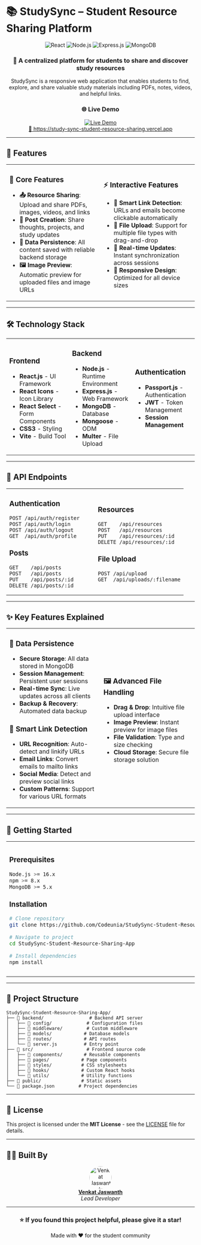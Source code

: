# 📚 StudySync – Student Resource Sharing Platform

<div align="center">
  <img src="https://img.shields.io/badge/React-20232A?style=for-the-badge&logo=react&logoColor=61DAFB" alt="React" />
  <img src="https://img.shields.io/badge/Node.js-43853D?style=for-the-badge&logo=node.js&logoColor=white" alt="Node.js" />
  <img src="https://img.shields.io/badge/Express.js-404D59?style=for-the-badge" alt="Express.js" />
  <img src="https://img.shields.io/badge/MongoDB-4EA94B?style=for-the-badge&logo=mongodb&logoColor=white" alt="MongoDB" />
</div>

<div align="center">
  <h3>🎯 A centralized platform for students to share and discover study resources</h3>
  <p>StudySync is a responsive web application that enables students to find, explore, and share valuable study materials including PDFs, notes, videos, and helpful links.</p>
  
  <h3>🌐 Live Demo</h3>
  <a href="https://study-sync-student-resource-sharing.vercel.app" target="_blank">
    <img src="https://img.shields.io/badge/Live%20Demo-Visit%20Site-brightgreen?style=for-the-badge&logo=vercel" alt="Live Demo" />
  </a>
  <br>
  <a href="https://study-sync-student-resource-sharing.vercel.app" target="_blank">
    🚀 https://study-sync-student-resource-sharing.vercel.app
  </a>
</div>

---

## 🚀 Features

<table>
<tr>
<td width="50%">

### 📖 Core Features

- **📤 Resource Sharing**: Upload and share PDFs, images, videos, and links
- **📝 Post Creation**: Share thoughts, projects, and study updates
- **💾 Data Persistence**: All content saved with reliable backend storage
- **🖼️ Image Preview**: Automatic preview for uploaded files and image URLs

</td>
<td width="50%">

### ⚡ Interactive Features

- **🔗 Smart Link Detection**: URLs and emails become clickable automatically
- **📁 File Upload**: Support for multiple file types with drag-and-drop
- **🔄 Real-time Updates**: Instant synchronization across sessions
- **📱 Responsive Design**: Optimized for all device sizes

</td>
</tr>
</table>

---

## 🛠️ Technology Stack

<table>
<tr>
<td width="33%">

### Frontend

- **React.js** - UI Framework
- **React Icons** - Icon Library
- **React Select** - Form Components
- **CSS3** - Styling
- **Vite** - Build Tool

</td>
<td width="33%">

### Backend

- **Node.js** - Runtime Environment
- **Express.js** - Web Framework
- **MongoDB** - Database
- **Mongoose** - ODM
- **Multer** - File Upload

</td>
<td width="33%">

### Authentication

- **Passport.js** - Authentication
- **JWT** - Token Management
- **Session Management**

</td>
</tr>
</table>

---

## 🔗 API Endpoints

<table>
<tr>
<td width="50%">

### Authentication

```
POST /api/auth/register
POST /api/auth/login
POST /api/auth/logout
GET  /api/auth/profile
```

### Posts

```
GET    /api/posts
POST   /api/posts
PUT    /api/posts/:id
DELETE /api/posts/:id
```

</td>
<td width="50%">

### Resources

```
GET    /api/resources
POST   /api/resources
PUT    /api/resources/:id
DELETE /api/resources/:id
```

### File Upload

```
POST /api/upload
GET  /api/uploads/:filename
```

</td>
</tr>
</table>

---

## ✨ Key Features Explained

<table>
<tr>
<td width="50%">

### 💾 Data Persistence

- **Secure Storage**: All data stored in MongoDB
- **Session Management**: Persistent user sessions
- **Real-time Sync**: Live updates across all clients
- **Backup & Recovery**: Automated data backup

### 🔗 Smart Link Detection

- **URL Recognition**: Auto-detect and linkify URLs
- **Email Links**: Convert emails to mailto links
- **Social Media**: Detect and preview social links
- **Custom Patterns**: Support for various URL formats

</td>
<td width="50%">

### 🖼️ Advanced File Handling

- **Drag & Drop**: Intuitive file upload interface
- **Image Preview**: Instant preview for image files
- **File Validation**: Type and size checking
- **Cloud Storage**: Secure file storage solution

</td>
</tr>
</table>

---

## 🚀 Getting Started

<table>
<tr>
<td width="50%">

### Prerequisites

```bash
Node.js >= 16.x
npm >= 8.x
MongoDB >= 5.x
```

### Installation

```bash
# Clone repository
git clone https://github.com/Codeunia/StudySync-Student-Resource-Sharing-App.git

# Navigate to project
cd StudySync-Student-Resource-Sharing-App

# Install dependencies
npm install
```

</td>
<td width="50%">

### Environment Setup

```bash
# Copy environment file
cp .env.example .env

# Configure your variables
MONGODB_URI=mongodb://localhost:27017/studysync
JWT_SECRET=your_secret_key
PORT=5000
```

### Running the Application

```bash
# Start backend server
npm run server

# Start frontend (new terminal)
npm run dev
```

</td>
</tr>
</table>

---

## 📂 Project Structure

```
StudySync-Student-Resource-Sharing-App/
├── 📁 backend/                 # Backend API server
│   ├── 📁 config/             # Configuration files
│   ├── 📁 middleware/         # Custom middleware
│   ├── 📁 models/            # Database models
│   ├── 📁 routes/            # API routes
│   └── 📄 server.js          # Entry point
├── 📁 src/                    # Frontend source code
│   ├── 📁 components/        # Reusable components
│   ├── 📁 pages/            # Page components
│   ├── 📁 styles/           # CSS stylesheets
│   ├── 📁 hooks/            # Custom React hooks
│   └── 📁 utils/            # Utility functions
├── 📁 public/               # Static assets
└── 📄 package.json         # Project dependencies
```

---

## 📄 License

This project is licensed under the **MIT License** - see the [LICENSE](LICENSE) file for details.

---

## 👨‍💻 Built By

<div align="center">
  <a href="https://github.com/Venkat-jaswanth">
    <img src="https://github.com/Venkat-jaswanth.png" width="60" height="60" style="border-radius: 50%;" alt="Venkat Jaswanth" />
  </a>
  <br>
  <strong><a href="https://github.com/Venkat-jaswanth">Venkat Jaswanth</a></strong>
  <br>
  <em>Lead Developer</em>
</div>

---

<div align="center">
  <h3>⭐ If you found this project helpful, please give it a star!</h3>
  <p>Made with ❤️ for the student community</p>
</div>
